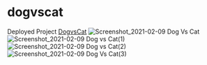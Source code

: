 # dogvscat

Deployed Project [DogvsCat](https://chorvick.github.io/dogvscat/index.html)
![Screenshot_2021-02-09 Dog Vs Cat](https://user-images.githubusercontent.com/52890172/107444377-79a99780-6b08-11eb-92a1-27ba05d0a88f.png)
![Screenshot_2021-02-09 Dog vs Cat(1)](https://user-images.githubusercontent.com/52890172/107444383-7c0bf180-6b08-11eb-9051-9be2472a4047.png)
![Screenshot_2021-02-09 Dog vs Cat(2)](https://user-images.githubusercontent.com/52890172/107444387-7d3d1e80-6b08-11eb-8afd-42e58250c301.png)
![Screenshot_2021-02-09 Dog Vs Cat(3)](https://user-images.githubusercontent.com/52890172/107444394-7f06e200-6b08-11eb-8c59-dd0aed19c8aa.png)
